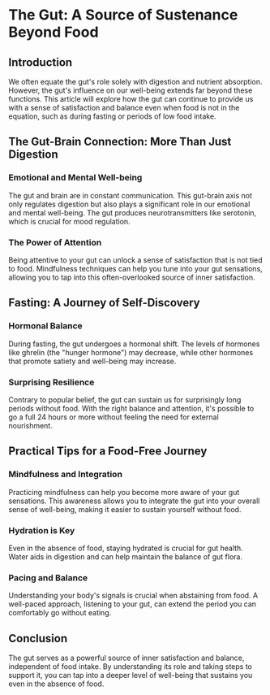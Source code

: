 # The Gut: A Source of Sustenance Beyond Food

## **Introduction**

We often equate the gut's role solely with digestion and nutrient absorption. However, the gut's influence on our well-being extends far beyond these functions. This article will explore how the gut can continue to provide us with a sense of satisfaction and balance even when food is not in the equation, such as during fasting or periods of low food intake.

## **The Gut-Brain Connection: More Than Just Digestion**

### **Emotional and Mental Well-being**

The gut and brain are in constant communication. This gut-brain axis not only regulates digestion but also plays a significant role in our emotional and mental well-being. The gut produces neurotransmitters like serotonin, which is crucial for mood regulation.

### **The Power of Attention**

Being attentive to your gut can unlock a sense of satisfaction that is not tied to food. Mindfulness techniques can help you tune into your gut sensations, allowing you to tap into this often-overlooked source of inner satisfaction.

## **Fasting: A Journey of Self-Discovery**

### **Hormonal Balance**

During fasting, the gut undergoes a hormonal shift. The levels of hormones like ghrelin (the "hunger hormone") may decrease, while other hormones that promote satiety and well-being may increase.

### **Surprising Resilience**

Contrary to popular belief, the gut can sustain us for surprisingly long periods without food. With the right balance and attention, it's possible to go a full 24 hours or more without feeling the need for external nourishment.

## **Practical Tips for a Food-Free Journey**

### **Mindfulness and Integration**

Practicing mindfulness can help you become more aware of your gut sensations. This awareness allows you to integrate the gut into your overall sense of well-being, making it easier to sustain yourself without food.

### **Hydration is Key**

Even in the absence of food, staying hydrated is crucial for gut health. Water aids in digestion and can help maintain the balance of gut flora.

### **Pacing and Balance**

Understanding your body's signals is crucial when abstaining from food. A well-paced approach, listening to your gut, can extend the period you can comfortably go without eating.

## **Conclusion**

The gut serves as a powerful source of inner satisfaction and balance, independent of food intake. By understanding its role and taking steps to support it, you can tap into a deeper level of well-being that sustains you even in the absence of food.